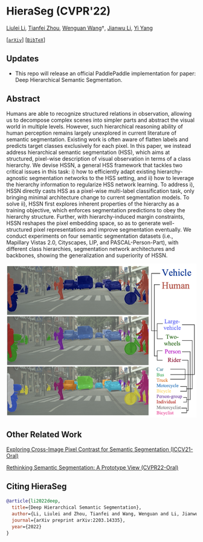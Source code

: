 # HieraSeg (CVPR'22)
[Liulei Li](https://scholar.google.com/citations?user=eCrBWngAAAAJ&hl=en), [Tianfei Zhou](https://www.tfzhou.com/), [Wenguan Wang](https://sites.google.com/view/wenguanwang/)&dagger;, [Jianwu Li](https://scholar.google.com/citations?hl=en&user=rWIZNIwAAAAJ), [Yi Yang](https://scholar.google.com/citations?user=RMSuNFwAAAAJ&hl=en)

[[`arXiv`](https://arxiv.org/abs/2203.14335)] [[`BibTeX`](#CitingHieraSeg)]

## Updates
* This repo will release an official PaddlePaddle implementation for paper: Deep Hierarchical Semantic Segmentation.

## Abstract
Humans are able to recognize structured relations in observation, allowing us to decompose complex scenes into simpler parts and abstract the visual world in multiple levels. However, such hierarchical reasoning ability of human perception remains largely unexplored in current literature of semantic segmentation. Existing work is often aware of flatten labels and predicts target classes exclusively for each pixel. In this paper, we instead address hierarchical semantic segmentation (HSS), which aims at structured, pixel-wise description of visual observation in terms of a class hierarchy. We devise HSSN, a general HSS framework that tackles two critical issues in this task: i) how to efficiently adapt existing hierarchy-agnostic segmentation networks to the HSS setting, and ii) how to leverage the hierarchy information to regularize HSS network learning. To address i), HSSN directly casts HSS as a pixel-wise multi-label classification task, only bringing minimal architecture change to current segmentation models. To solve ii), HSSN first explores inherent properties of the hierarchy as a training objective, which enforces segmentation predictions to obey the hierarchy structure. Further, with hierarchy-induced margin constraints, HSSN reshapes the pixel embedding space, so as to generate well-structured pixel representations and improve segmentation eventually. We conduct experiments on four semantic segmentation datasets (i.e., Mapillary Vistas 2.0, Cityscapes, LIP, and PASCAL-Person-Part), with different class hierarchies, segmentation network architectures and backbones, showing the generalization and superiority of HSSN.
<p align="center">
<img src="https://github.com/0liliulei/HieraSeg/blob/main/fig.png" width="650">
</p>

## Other Related Work
[Exploring Cross-Image Pixel Contrast for Semantic Segmentation (ICCV21-Oral)](https://github.com/tfzhou/ContrastiveSeg)

[Rethinking Semantic Segmentation: A Prototype View (CVPR22-Oral)](https://github.com/tfzhou/ProtoSeg)

## <a name="CitingHieraSeg"></a>Citing HieraSeg
```BibTeX
@article{li2022deep,
  title={Deep Hierarchical Semantic Segmentation},
  author={Li, Liulei and Zhou, Tianfei and Wang, Wenguan and Li, Jianwu and Yang, Yi},
  journal={arXiv preprint arXiv:2203.14335},
  year={2022}
}
```
